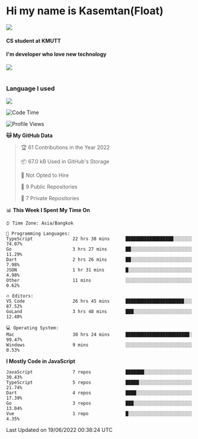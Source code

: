 # Hi my name is Kasemtan(Float)
![](https://64.media.tumblr.com/9c2a8f831efe8da556ffbf89cebb52c9/b86c1ab833a37e32-93/s1280x1920/d000dc22f75df64be2bc150f5fa69c4f6df6bb07.gifv)
#### CS student at KMUTT
#### I'm developer who love new technology
[![](https://github-readme-stats.vercel.app/api?username=FloatKasemtan&show_icons=true&theme=nightowl)]()
#
### Language I used
[![](https://github-readme-stats.vercel.app/api/top-langs/?username=FloatKasemtan&layout=compact&theme=nightowl)]()
<!--START_SECTION:waka-->
![Code Time](http://img.shields.io/badge/Code%20Time-469%20hrs%2031%20mins-blue)

![Profile Views](http://img.shields.io/badge/Profile%20Views-0-blue)

**🐱 My GitHub Data** 

> 🏆 61 Contributions in the Year 2022
 > 
> 📦 67.0 kB Used in GitHub's Storage 
 > 
> 🚫 Not Opted to Hire
 > 
> 📜 9 Public Repositories 
 > 
> 🔑 7 Private Repositories  
 > 
📊 **This Week I Spent My Time On** 

```text
⌚︎ Time Zone: Asia/Bangkok

💬 Programming Languages: 
TypeScript               22 hrs 38 mins      ██████████████████░░░░░░░   74.07% 
Go                       3 hrs 27 mins       ██░░░░░░░░░░░░░░░░░░░░░░░   11.29% 
Dart                     2 hrs 26 mins       ██░░░░░░░░░░░░░░░░░░░░░░░   7.98% 
JSON                     1 hr 31 mins        █░░░░░░░░░░░░░░░░░░░░░░░░   4.98% 
Other                    11 mins             ░░░░░░░░░░░░░░░░░░░░░░░░░   0.62%

🔥 Editors: 
VS Code                  26 hrs 45 mins      ██████████████████████░░░   87.52% 
GoLand                   3 hrs 48 mins       ███░░░░░░░░░░░░░░░░░░░░░░   12.48%

💻 Operating System: 
Mac                      30 hrs 24 mins      ████████████████████████░   99.47% 
Windows                  9 mins              ░░░░░░░░░░░░░░░░░░░░░░░░░   0.53%

```

**I Mostly Code in JavaScript** 

```text
JavaScript               7 repos             ███████░░░░░░░░░░░░░░░░░░   30.43% 
TypeScript               5 repos             █████░░░░░░░░░░░░░░░░░░░░   21.74% 
Dart                     4 repos             ████░░░░░░░░░░░░░░░░░░░░░   17.39% 
Go                       3 repos             ███░░░░░░░░░░░░░░░░░░░░░░   13.04% 
Vue                      1 repo              █░░░░░░░░░░░░░░░░░░░░░░░░   4.35%

```



 Last Updated on 19/06/2022 00:38:24 UTC
<!--END_SECTION:waka-->
<!--
**FloatKasemtan/FloatKasemtan** is a ✨ _special_ ✨ repository because its `README.md` (this file) appears on your GitHub profile.

Here are some ideas to get you started:

- 🔭 I’m currently working on ...
- 🌱 I’m currently learning ...
- 👯 I’m looking to collaborate on ...
- 🤔 I’m looking for help with ...
- 💬 Ask me about ...
- 📫 How to reach me: ...
- 😄 Pronouns: ...
- ⚡ Fun fact: ...
-->
